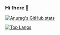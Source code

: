 ### Hi there 👋

<!--
**cyear/cyear** is a ✨ _special_ ✨ repository because its `README.md` (this file) appears on your GitHub profile.

Here are some ideas to get you started:

- 🔭 I’m currently working on ...
- 🌱 I’m currently learning ...
- 👯 I’m looking to collaborate on ...
- 🤔 I’m looking for help with ...
- 💬 Ask me about ...
- 📫 How to reach me: ...
- 😄 Pronouns: ...
- ⚡ Fun fact: ...
-->
[![Anurag's GitHub stats](https://github-readme-stats.vercel.app/api?username=cyear)](https://github.com/anuraghazra/github-readme-stats)

[![Top Langs](https://github-readme-stats.vercel.app/api/top-langs/?username=cyear&layout=compact)](https://github.com/anuraghazra/github-readme-stats)
